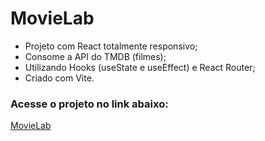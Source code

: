 # MovieLab
* Projeto com React totalmente responsivo;
* Consome a API do TMDB (filmes);
* Utilizando Hooks (useState e useEffect) e React Router;
* Criado com Vite.

### Acesse o projeto no link abaixo:
[MovieLab](movie-lab-three.vercel.app)
